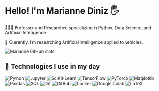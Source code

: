 


# Hello! I'm Marianne Diniz 🖐️
👩🏻‍💻 Professor and Researcher, specializing in Python, Data Science, and Artificial Intelligence

🚗 Currently, I'm researching Artificial Intelligence applied to vehicles.

![Marianne GitHub stats](https://github-readme-stats.vercel.app/api?username=MarianneDiniz&show_icons=true&theme=dracula&count_private=true)

## 🔧 Technologies I use in my day

![Python](https://img.shields.io/badge/-Python-3776AB?style=flat-square&logo=python&logoColor=white) ![Jupyter](https://img.shields.io/badge/-Jupyter-F37626?style=flat-square&logo=Jupyter&logoColor=white) ![SciKit-Learn](https://img.shields.io/badge/-SciKit--Learn-F7931E?style=flat-square&logo=scikit-learn&logoColor=white) ![TensorFlow](https://img.shields.io/badge/-TensorFlow-FF6F00?style=flat-square&logo=tensorflow&logoColor=white) ![PyTorch](https://img.shields.io/badge/-PyTorch-EE4C2C?style=flat-square&logo=pytorch&logoColor=white) ![Matplotlib](https://img.shields.io/badge/-Matplotlib-11557C?style=flat-square&logo=matplotlib&logoColor=white) ![Pandas](https://img.shields.io/badge/-Pandas-150458?style=flat-square&logo=pandas&logoColor=white) ![SQL](https://img.shields.io/badge/-SQL-4479A1?style=flat-square&logo=sql&logoColor=white) ![Git](https://img.shields.io/badge/-Git-F05032?style=flat-square&logo=git&logoColor=white) ![GitHub](https://img.shields.io/badge/-GitHub-181717?style=flat-square&logo=github&logoColor=white) ![Docker](https://img.shields.io/badge/Docker-0db7ed?style=flat-square&logo=docker&logoColor=white) ![Google Colab](https://img.shields.io/badge/Google_Colab-F9AB00?style=flat-square&logo=google-colab&logoColor=white) ![LaTeX](https://img.shields.io/badge/LaTeX-47A141?style=flat-square&logo=LaTeX&logoColor=white)

<!--

[![Blog](https://img.shields.io/website?label=SujeitoProgramador.com&style=for-the-badge&url=https://sujeitoprogramador.com/)](https://sujeitoprogramador.com)
[![Youtube](https://img.shields.io/badge/YouTube-FF0000?style=for-the-badge&logo=youtube&logoColor=white)](https://youtube.com/c/sujeitoprogramador)
[![Instagram](https://img.shields.io/badge/Instagram-E4405F?style=for-the-badge&logo=instagram&logoColor=white)](https://instagram.com/sujeitoprogramador)
[![Twitch](https://img.shields.io/badge/Twitch-9146FF?style=for-the-badge&logo=twitch&logoColor=white)](https://twitch.tv/fragabr)


### Últimos videos:
- [Criando Infinite Scroll - React Native](https://youtu.be/TjkFGrjkXfc)<br/>
- [O que estudar para se tornar um desenvolvedor front-end? 2022](https://youtu.be/Ab-kGzlCCWI)<br/>
- [Criando interface login do Instagram - React Native](https://youtu.be/pSV9Wh_p2Cg)<br/>
- [Aprendendo e conhecendo FIGMA - UI Design](https://youtu.be/KRCfX25yFf4)<br/>

**MarianneDiniz/MarianneDiniz** is a ✨ _special_ ✨ repository because its `README.md` (this file) appears on your GitHub profile.

Here are some ideas to get you started:

- 🔭 I’m currently working on ...
- 🌱 I’m currently learning ...
- 👯 I’m looking to collaborate on ...
- 🤔 I’m looking for help with ...
- 💬 Ask me about ...
- 📫 How to reach me: ...
- 😄 Pronouns: ...
- ⚡ Fun fact: ...
-->
